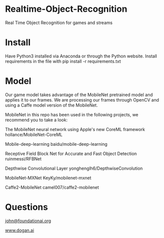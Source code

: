 # Realtime-Object-Recognition
Real Time Object Recognition for games and streams

# Install
Have Python3 installed via Anaconda or through the Python website. 
Install requirements in the file with pip install -r requirements.txt

# Model 
Our game model takes advantage of the MobileNet pretrained model and applies it to our frames.
We are processing our frames through OpenCV and using a Caffe model version of the MobileNet.

MobileNet in this repo has been used in the following projects, we recommend you to take a look:

The MobileNet neural network using Apple's new CoreML framework hollance/MobileNet-CoreML

Mobile-deep-learning baidu/mobile-deep-learning

Receptive Field Block Net for Accurate and Fast Object Detection ruinmessi/RFBNet

Depthwise Convolutional Layer yonghenglh6/DepthwiseConvolution

MobileNet-MXNet KeyKy/mobilenet-mxnet

Caffe2-MobileNet camel007/caffe2-mobilenet

# Questions
john@foundationai.org

www.dogan.ai
